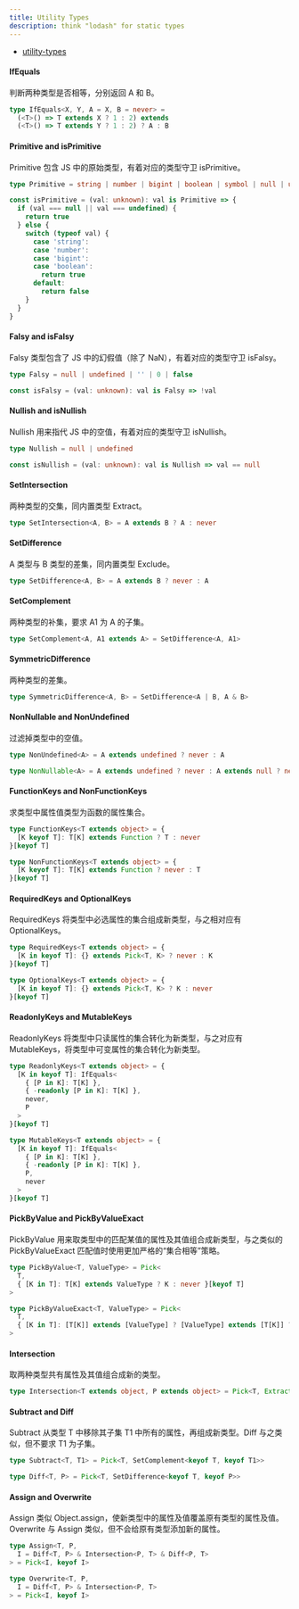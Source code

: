 ```yaml
---
title: Utility Types
description: think "lodash" for static types
---
```


* [utility-types](https://github.com/piotrwitek/utility-types)

#### IfEquals

判断两种类型是否相等，分别返回 A 和 B。

```ts
type IfEquals<X, Y, A = X, B = never> =
  (<T>() => T extends X ? 1 : 2) extends
  (<T>() => T extends Y ? 1 : 2) ? A : B
```

#### Primitive and isPrimitive

Primitive 包含 JS 中的原始类型，有着对应的类型守卫 isPrimitive。

```ts
type Primitive = string | number | bigint | boolean | symbol | null | undefined

const isPrimitive = (val: unknown): val is Primitive => {
  if (val === null || val === undefined) {
    return true
  } else {
    switch (typeof val) {
      case 'string':
      case 'number':
      case 'bigint':
      case 'boolean':
        return true
      default:
        return false
    }
  }
}
```

#### Falsy and isFalsy

Falsy 类型包含了 JS 中的幻假值（除了 NaN），有着对应的类型守卫 isFalsy。

```ts
type Falsy = null | undefined | '' | 0 | false

const isFalsy = (val: unknown): val is Falsy => !val
```

#### Nullish and isNullish

Nullish 用来指代 JS 中的空值，有着对应的类型守卫 isNullish。

```ts
type Nullish = null | undefined

const isNullish = (val: unknown): val is Nullish => val == null
```

#### SetIntersection

两种类型的交集，同内置类型 Extract。

```ts
type SetIntersection<A, B> = A extends B ? A : never
```

#### SetDifference

A 类型与 B 类型的差集，同内置类型 Exclude。

```ts
type SetDifference<A, B> = A extends B ? never : A
```

#### SetComplement

两种类型的补集，要求 A1 为 A 的子集。

```ts
type SetComplement<A, A1 extends A> = SetDifference<A, A1>
```

#### SymmetricDifference

两种类型的差集。

```ts
type SymmetricDifference<A, B> = SetDifference<A | B, A & B>
```

#### NonNullable and NonUndefined

过滤掉类型中的空值。

```ts
type NonUndefined<A> = A extends undefined ? never : A

type NonNullable<A> = A extends undefined ? never : A extends null ? never : A
```

#### FunctionKeys and NonFunctionKeys

求类型中属性值类型为函数的属性集合。

```ts
type FunctionKeys<T extends object> = {
  [K keyof T]: T[K] extends Function ? T : never
}[keyof T]

type NonFunctionKeys<T extends object> = {
  [K keyof T]: T[K] extends Function ? never : T
}[keyof T]
```

#### RequiredKeys and OptionalKeys

RequiredKeys 将类型中必选属性的集合组成新类型，与之相对应有 OptionalKeys。

```ts
type RequiredKeys<T extends object> = {
  [K in keyof T]: {} extends Pick<T, K> ? never : K
}[keyof T]

type OptionalKeys<T extends object> = {
  [K in keyof T]: {} extends Pick<T, K> ? K : never
}[keyof T]
```

#### ReadonlyKeys and MutableKeys

ReadonlyKeys 将类型中只读属性的集合转化为新类型，与之对应有 MutableKeys，将类型中可变属性的集合转化为新类型。

```ts
type ReadonlyKeys<T extends object> = {
  [K in keyof T]: IfEquals<
    { [P in K]: T[K] },
    { -readonly [P in K]: T[K] },
    never,
    P
  >
}[keyof T]

type MutableKeys<T extends object> = {
  [K in keyof T]: IfEquals<
    { [P in K]: T[K] },
    { -readonly [P in K]: T[K] },
    P,
    never
  >
}[keyof T]
```

#### PickByValue and PickByValueExact

PickByValue 用来取类型中的匹配某值的属性及其值组合成新类型，与之类似的 PickByValueExact 匹配值时使用更加严格的“集合相等”策略。

```ts
type PickByValue<T, ValueType> = Pick<
  T,
  { [K in T]: T[K] extends ValueType ? K : never }[keyof T]
>

type PickByValueExact<T, ValueType> = Pick<
  T,
  { [K in T]: [T[K]] extends [ValueType] ? [ValueType] extends [T[K]] ? K : never : never}[keyof T]
>
```

#### Intersection

取两种类型共有属性及其值组合成新的类型。

```ts
type Intersection<T extends object, P extends object> = Pick<T, Extract<keyof T, keyof P>>
```

#### Subtract and Diff

Subtract 从类型 T 中移除其子集 T1 中所有的属性，再组成新类型。Diff 与之类似，但不要求 T1 为子集。

```ts
type Subtract<T, T1> = Pick<T, SetComplement<keyof T, keyof T1>>

type Diff<T, P> = Pick<T, SetDifference<keyof T, keyof P>>
```

#### Assign and Overwrite

Assign 类似 Object.assign，使新类型中的属性及值覆盖原有类型的属性及值。Overwrite 与 Assign 类似，但不会给原有类型添加新的属性。

```ts
type Assign<T, P,
  I = Diff<T, P> & Intersection<P, T> & Diff<P, T>
> = Pick<I, keyof I>

type Overwrite<T, P,
  I = Diff<T, P> & Intersection<P, T>
> = Pick<I, keyof I>
```
